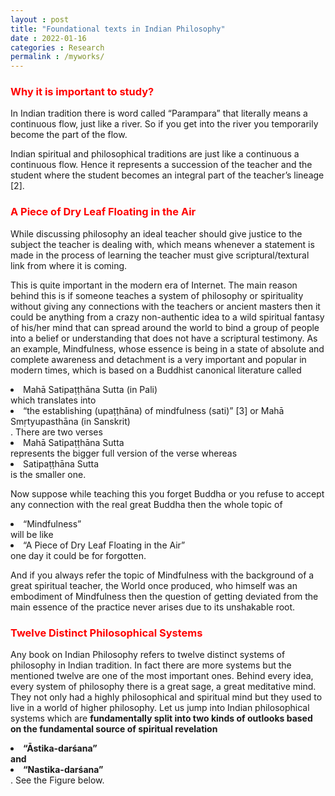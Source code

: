 ```yaml
---
layout : post
title: "Foundational texts in Indian Philosophy"
date : 2022-01-16
categories : Research
permalink : /myworks/
---
```


### <span style="color:red"> **Why it is important to study?** </span>
<p>In Indian tradition there is word called “Parampara” that literally means a continuous flow, just like a river. So if you get into the river you temporarily become the part of the flow. </p>
</p>Indian spiritual and philosophical traditions are just like a continuous a continuous flow. Hence it represents a succession of the teacher and the student where the student becomes an integral part of the teacher’s lineage [2].</p>
<p>
</p>
<p>
</p>
<p>
</p>

### <span style="color:red"> **A Piece of Dry Leaf Floating in the Air** </span>
<p>While discussing philosophy an ideal teacher should give justice to the subject the teacher is dealing with, which means whenever a statement is made in the process of learning the teacher must give scriptural/textural link from where it is coming.</p>
<p>This is quite important in the modern era of Internet. The main reason behind this is if someone teaches a system of philosophy or spirituality without giving any connections with the teachers or ancient masters then it could be anything from a crazy non-authentic idea to a wild spiritual fantasy of his/her mind that can spread around the world to bind a group of people into a belief or understanding that does not have a scriptural testimony. 
As an example, Mindfulness, whose essence is being in a state of absolute and complete awareness and detachment is a very important and popular in modern times, which is based on a Buddhist canonical literature called <li> Mahā Satipaṭṭhāna Sutta (in Pali)</li> which translates into <li>“the establishing (upaṭṭhāna) of mindfulness (sati)” [3] or Mahā Smṛtyupasthāna (in Sanskrit)</li>. There are two verses <li>Mahā Satipaṭṭhāna Sutta</li> represents the bigger full version of the verse whereas <li>Satipaṭṭhāna Sutta</li> is the smaller one. </p>
<p>Now suppose while teaching this you forget Buddha or you refuse to accept any connection with the real great Buddha then the whole topic of <li>“Mindfulness”</li> will be like <li>“A Piece of Dry Leaf Floating in the Air”</li> one day it could be for forgotten. </p>
<p>And if you always refer the topic of Mindfulness with the background of a great spiritual teacher, the World once produced, who himself was an embodiment of Mindfulness then the question of getting deviated from the main essence of the practice never arises due to its unshakable root.</p>

<p>
</p>
<p>
</p>
<p>
</p>

### <span style="color:red"> **Twelve Distinct Philosophical Systems** </span>

Any book on Indian Philosophy refers to twelve distinct systems of philosophy in Indian tradition. In fact there are more systems but the mentioned twelve are one of the most important ones. Behind every idea, every system of philosophy there is a great sage, a great meditative mind. They not only had a highly philosophical and spiritual mind but they used to live in a world of higher philosophy. Let us jump into Indian philosophical systems which are <b>fundamentally split into two kinds of outlooks based on the fundamental source of spiritual revelation <li>“Āstika-darśana”</li> and <li>“Nastika-darśana”</li></b>. See the Figure below.

<!-- ### <span style="color:green"> **Fields** </span>
- Quantum Physics
    - Optics,
    - Computing.
- Cosmology
    - Interacting dark energy models. -->